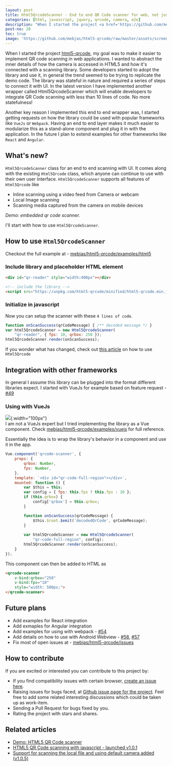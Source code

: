 ```yaml
---
layout: post
title: Html5QrcodeScanner - End to end QR Code scanner for web, not just a library
categories: [html, javascript, jquery, qrcode, camera, e2e]
description: "When I started the project <a href='https://github.com/mebjas/html5-qrcode'>html5-qrcode</a>, my goal was to make it easier to implement QR code scanning in web applications. I wanted to abstract the inner details of how the camera is accessed in HTML5 and how it's connected with a scanning library. Some developers started to adopt the library and use it, in general the trend seemed to be trying to replicate the demo code. The library was stateful in nature and required a series of steps to connect it with UI. In the latest version I have implemented another wrapper called Html5QrcodeScanner which will enable developers to integrate QR Code scanning with less than 10 lines of code. No more statefulness!"
post-no: 20
toc: true
image: 'https://github.com/mebjas/html5-qrcode/raw/master/assets/screen.gif'
---
```


When I started the project <a href='https://github.com/mebjas/html5-qrcode'>html5-qrcode</a>, my goal was to make it easier to implement QR code scanning in web applications. I wanted to abstract the inner details of how the camera is accessed in HTML5 and how it's connected with a scanning library. Some developers started to adopt the library and use it, in general the trend seemed to be trying to replicate the demo code. The library was stateful in nature and required a series of steps to connect it with UI. In the latest version I have implemented another wrapper called Html5QrcodeScanner which will enable developers to integrate QR Code scanning with less than 10 lines of code. No more statefulness!

Another key reason I implemented this end to end wrapper was, I started getting requests on how the library could be used with popular frameworks like `VueJs` or `Webpack`. Having an end to end layer makes it much easier to modularize this as a stand-alone component and plug it in with the application. In the future I plan to extend examples for other frameworks like `React` and `Angular`.

## What's new?
`Html5QrcodeScanner` class for an end to end scanning with UI. It comes along with the existing `Html5Qrcode` class, which anyone can continue to use with their own user interface. `Html5QrcodeScanner` supports all features of `Html5Qrcode` like
 - Inline scanning using a video feed from Camera or webcam
 - Local Image scanning
 - Scanning media captured from the camera on mobile devices

<div id="qr-reader" style="width:450px;"></div>
<i>Demo: embedded qr code scanner.</i>
<script src="https://unpkg.com/html5-qrcode/minified/html5-qrcode.min.js"></script>
<script>
function onScanSuccess(qrCodeMessage) { /** decoded message */ }
var html5QrcodeScanner = new Html5QrcodeScanner(
	"qr-reader", { fps: 10, qrbox: 250 });
html5QrcodeScanner.render(onScanSuccess);
</script>

I'll start with how to use `Html5QrcodeScanner`.

## How to use `Html5QrcodeScanner`
Checkout the full example at - [mebjas/html5-qrcode/examples/html5](https://github.com/mebjas/html5-qrcode/tree/master/examples/html5)

### Include library and placeholder HTML element
```html
<div id="qr-reader" style="width:400px"></div>

<!-- include the library -->
<script src="https://unpkg.com/html5-qrcode/minified/html5-qrcode.min.js"></script>
```

### Initialize in javascript
Now you can setup the scanner with these `4 lines of code`.
```js
function onScanSuccess(qrCodeMessage) { /** decoded message */ }
var html5QrcodeScanner = new Html5QrcodeScanner(
	"qr-reader", { fps: 10, qrbox: 250 });
html5QrcodeScanner.render(onScanSuccess);
```

If you wonder what has changed, check out [this article](https://blog.minhazav.dev/HTML5-QR-Code-scanning-launched-v1.0.1/) on how to use `Html5Qrcode`

## Integration with other frameworks
In general I assume this library can be plugged into the format different libraries expect. I started with VueJs for example based on feature request - [#49](https://github.com/mebjas/html5-qrcode/issues/49)

### Using with VueJs
![](https://vuejs.org/images/logo.png){:width="100px"}<br>
I am not a VueJs expert but I tried implementing the library as a Vue component. Check [mebjas/html5-qrcode/examples/vuejs](https://github.com/mebjas/html5-qrcode/tree/master/examples/vuejs) for full reference.

Essentially the idea is to wrap the library's behavior in a component and use it in the app.
```js
Vue.component('qrcode-scanner', {
    props: {
        qrbox: Number,
        fps: Number,
    },
    template: `<div id="qr-code-full-region"></div>`,
    mounted: function () {
        var $this = this;
        var config = { fps: this.fps ? this.fps : 10 };
        if (this.qrbox) {
            config['qrbox'] = this.qrbox;
        }

        function onScanSuccess(qrCodeMessage) {
            $this.$root.$emit('decodedQrCode', qrCodeMessage);
        }
        
        var html5QrcodeScanner = new Html5QrcodeScanner(
            "qr-code-full-region", config);
        html5QrcodeScanner.render(onScanSuccess);
    }
});
```
This component can then be added to HTML as
```html
<qrcode-scanner
    v-bind:qrbox="250" 
    v-bind:fps="10" 
    style="width: 500px;">
</qrcode-scanner>
```

## Future plans
 - Add examples for React integration
 - Add exmaples for Angular integration
 - Add examples for using with webpack - [#54](https://github.com/mebjas/html5-qrcode/issues/54)
 - Add details on how to use with Android Webview - [#58](https://github.com/mebjas/html5-qrcode/issues/58), [#57](https://github.com/mebjas/html5-qrcode/issues/57)
 - Fix most of open issues at - [mebjas/html5-qrcode/issues](https://github.com/mebjas/html5-qrcode/issues)

## How to contribute
If you are excited or interested you can contribute to this project by:

 - If you find compatibility issues with certain browser, [create an issue here](https://github.com/mebjas/html5-qrcode/issues/new?assignees=&labels=compatibility&template=compatibility-issue.md&title=Compatibility+-+%5BOS%5D+%5BBrowser%5D+-+%5BWhat+is+not+working%5D).
 - Raising issues for bugs faced, at [Github issue page for the project](https://github.com/mebjas/html5-qrcode/issues). Feel free to add some related interesting discussions which could be taken up as work-item.
 - Sending a Pull Request for bugs fixed by you.
 - Rating the project with stars and shares.

## Related articles
 - [Demo: HTML5 QR Code scanner](https://blog.minhazav.dev/research/html5-qrcode)
 - [HTML5 QR Code scanning with javascript - launched v1.0.1](https://blog.minhazav.dev/HTML5-QR-Code-scanning-launched-v1.0.1)
 - [Support for scanning the local file and using default camera added (v1.0.5)](https://blog.minhazav.dev/HTML5-QR-Code-scanning-support-for-local-file-and-default-camera/)